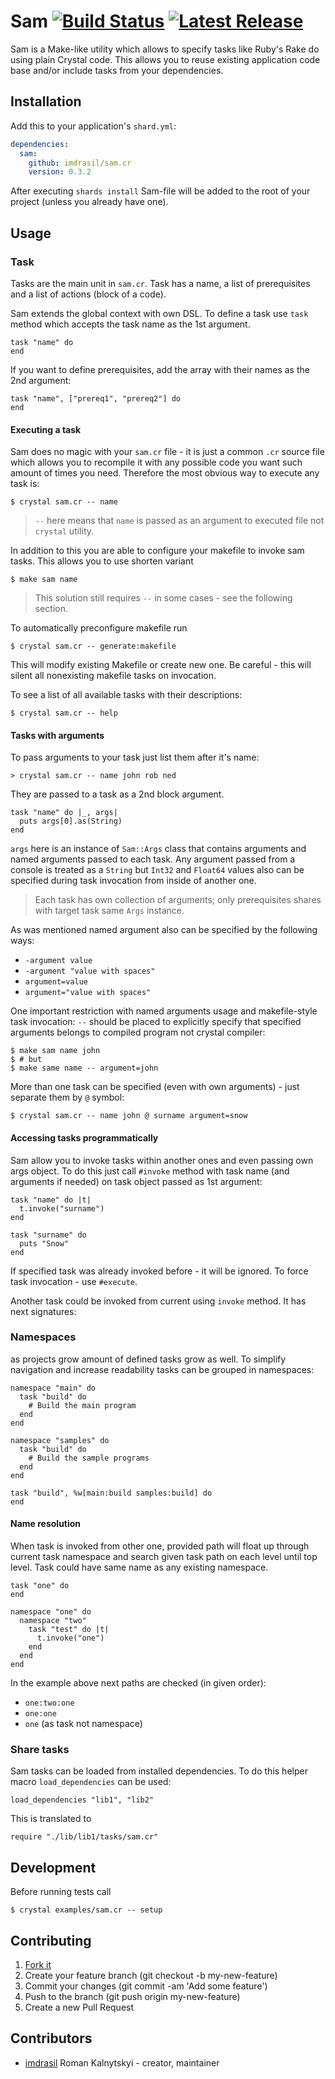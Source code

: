 # Sam [![Build Status](https://travis-ci.org/imdrasil/sam.cr.svg)](https://travis-ci.org/imdrasil/sam.cr) [![Latest Release](https://img.shields.io/github/release/imdrasil/sam.cr.svg)](https://github.com/imdrasil/sam.cr/releases)

Sam is a Make-like utility which allows to specify tasks like Ruby's Rake do using plain Crystal code. This allows you to reuse existing application code base and/or include tasks from your dependencies.

## Installation

Add this to your application's `shard.yml`:

```yaml
dependencies:
  sam:
    github: imdrasil/sam.cr
    version: 0.3.2
```

After executing `shards install` Sam-file will be added to the root of your project (unless you already have one).

## Usage

### Task

Tasks are the main unit in `sam.cr`. Task has a name, a list of prerequisites and a list of actions (block of a code).

Sam extends the global context with own DSL. To define a task use `task` method which accepts the task name as the 1st argument.

```crystal
task "name" do
end
```

If you want to define prerequisites, add the array with their names as the 2nd argument:

```crystal
task "name", ["prereq1", "prereq2"] do
end
```

#### Executing a task

Sam does no magic with your `sam.cr` file - it is just a common `.cr` source file which allows you to recompile it with any possible code you want such amount of times you need. Therefore the most obvious way to execute any task is:

```shell
$ crystal sam.cr -- name
```

> `--` here means that `name` is passed as an argument to executed file not `crystal` utility.

In addition to this you are able to configure your makefile to invoke sam tasks. This allows you to use shorten variant

```shell
$ make sam name
```

> This solution still requires `--` in some cases - see the following section.

To automatically preconfigure makefile run

```shell
$ crystal sam.cr -- generate:makefile
```

This will modify existing Makefile or create new one. Be careful - this will silent all nonexisting makefile tasks on invocation.

To see a list of all available tasks with their descriptions:

```shell
$ crystal sam.cr -- help
```

#### Tasks with arguments

To pass arguments to your task just list them after it's name:

```shell
> crystal sam.cr -- name john rob ned
```

They are passed to a task as a 2nd block argument.

```crystal
task "name" do |_, args|
  puts args[0].as(String)
end
```

`args` here is an instance of `Sam::Args` class that contains arguments and named arguments passed to each task. Any argument passed from a console is treated as a `String` but `Int32` and `Float64` values also can be specified during task invocation from inside of another one.

> Each task has own collection of arguments; only prerequisites shares with target task same `Args` instance.

As was mentioned named argument also can be specified by the following ways:

- `-argument value`
- `-argument "value with spaces"`
- `argument=value`
- `argument="value with spaces"`

One important restriction with named arguments usage and makefile-style task invocation: `--` should be placed to explicitly specify that specified arguments belongs to compiled program not crystal compiler:

```shell
$ make sam name john
$ # but
$ make same name -- argument=john
```

More than one task can be specified (even with own arguments) - just separate them by `@` symbol:

```shell
$ crystal sam.cr -- name john @ surname argument=snow
```

#### Accessing tasks programmatically

Sam allow you to invoke tasks within another ones and even passing own args object. To do this just call `#invoke` method with task name (and arguments if needed) on task object passed as 1st argument:

```crystal
task "name" do |t|
  t.invoke("surname")
end

task "surname" do
  puts "Snow"
end
```

If specified task was already invoked before - it will be ignored. To force task invocation - use `#execute`.


Another task could be invoked from current using `invoke` method. It has next signatures:

### Namespaces

as projects grow amount of defined tasks grow as well. To simplify navigation and increase readability tasks can be grouped in namespaces:

```crystal
namespace "main" do
  task "build" do
    # Build the main program
  end
end

namespace "samples" do
  task "build" do
    # Build the sample programs
  end
end

task "build", %w[main:build samples:build] do
end
```

#### Name resolution

When task is invoked from other one, provided path will float up through current task namespace and search given task path on each level until top level. Task could have same name as any existing namespace.

```crystal
task "one" do
end

namespace "one" do
  namespace "two"
    task "test" do |t|
      t.invoke("one")
    end
  end
end
```

In the example above next paths are checked (in given order):

* `one:two:one`
* `one:one`
* `one` (as task not namespace)

### Share tasks

Sam tasks can be loaded from installed dependencies. To do this helper macro `load_dependencies` can be used:

```crystal
load_dependencies "lib1", "lib2"
```

This is translated to

```crystal
require "./lib/lib1/tasks/sam.cr"
```

## Development

Before running tests call

```shell
$ crystal examples/sam.cr -- setup
```

## Contributing

1. [Fork it]( https://github.com/imdrasil/sam.cr/fork )
2. Create your feature branch (git checkout -b my-new-feature)
3. Commit your changes (git commit -am 'Add some feature')
4. Push to the branch (git push origin my-new-feature)
5. Create a new Pull Request

## Contributors

- [imdrasil](https://github.com/imdrasil/sam.cr) Roman Kalnytskyi - creator, maintainer
